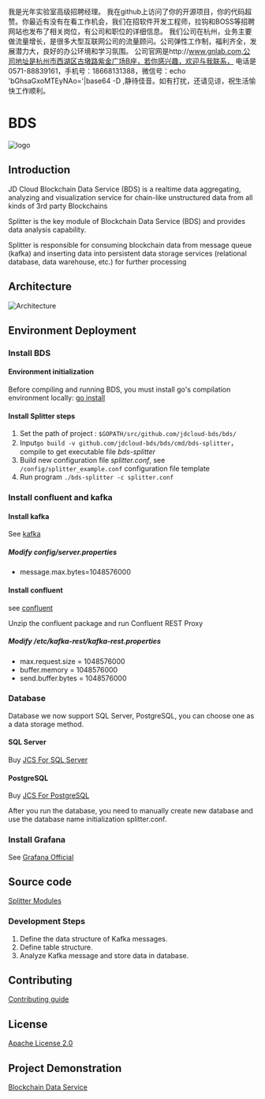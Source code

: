 我是光年实验室高级招聘经理。
我在github上访问了你的开源项目，你的代码超赞。你最近有没有在看工作机会，我们在招软件开发工程师，拉钩和BOSS等招聘网站也发布了相关岗位，有公司和职位的详细信息。
我们公司在杭州，业务主要做流量增长，是很多大型互联网公司的流量顾问。公司弹性工作制，福利齐全，发展潜力大，良好的办公环境和学习氛围。
公司官网是http://www.gnlab.com,公司地址是杭州市西湖区古墩路紫金广场B座，若你感兴趣，欢迎与我联系，
电话是0571-88839161，手机号：18668131388，微信号：echo 'bGhsaGxoMTEyNAo='|base64 -D ,静待佳音。如有打扰，还请见谅，祝生活愉快工作顺利。

# BDS 
![logo](./docs/bds-logo.png)

## Introduction
JD Cloud Blockchain Data Service (BDS) is a realtime data aggregating, analyzing and visualization service for chain-like unstructured data from all kinds of 3rd party Blockchains

Splitter is the key module of Blockchain Data Service (BDS) and provides data analysis capability.

Splitter is responsible for consuming blockchain data from message queue (kafka) and inserting data into persistent data storage services (relational database, data warehouse, etc.) for further processing

## Architecture 
![Architecture](./docs/bds-architecture.jpg)

## Environment Deployment
### Install BDS 

#### Environment initialization
Before compiling and running BDS, you must install go's compilation environment locally: [go install](https://golang.org/doc/install)

#### Install Splitter steps

1. Set the path of project : `$GOPATH/src/github.com/jdcloud-bds/bds/`
2. Input`go build -v github.com/jdcloud-bds/bds/cmd/bds-splitter`，compile to get executable file *bds-splitter*
3. Build new configuration file *splitter.conf*,  see `/config/splitter_example.conf` configuration file template
4. Run program `./bds-splitter -c splitter.conf`

### Install confluent and kafka
#### Install kafka
See [kafka](https://kafka.apache.org/quickstart)

##### Modify config/server.properties 

* message.max.bytes=1048576000

#### Install confluent 
see [confluent](https://docs.confluent.io/current/installation/installing_cp/zip-tar.html#prod-kafka-cli-install)

Unzip the confluent package and run Confluent REST Proxy

##### Modify  <path-to-confluent>/etc/kafka-rest/kafka-rest.properties 

* max.request.size = 1048576000
* buffer.memory = 1048576000
* send.buffer.bytes = 1048576000

### Database
Database we now support SQL Server, PostgreSQL, you can choose one as a data storage method.

#### SQL Server
Buy [JCS For SQL Server](https://www.jdcloud.com/cn/products/jcs-for-sql-server)

#### PostgreSQL 
Buy [JCS For PostgreSQL](https://www.jdcloud.com/cn/products/jcs-for-postgresql)

After you run the database, you need to manually create new database and use the database name initialization splitter.conf.

### Install Grafana
See [Grafana Official](https://grafana.com/)

## Source code
[Splitter Modules](./splitter/README.md)

### Development Steps
1. Define the data structure of Kafka messages.
2. Define table structure.
3. Analyze Kafka message and store data in database.

## Contributing
[Contributing guide](./CONTRIBUTING.md)

## License
[Apache License 2.0](./LICENSE)

## Project Demonstration
[Blockchain Data Service](https://bds.jdcloud.com/)
